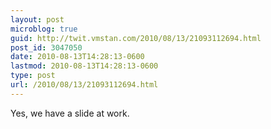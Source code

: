 ```yaml
---
layout: post
microblog: true
guid: http://twit.vmstan.com/2010/08/13/21093112694.html
post_id: 3047050
date: 2010-08-13T14:28:13-0600
lastmod: 2010-08-13T14:28:13-0600
type: post
url: /2010/08/13/21093112694.html
---
```

Yes, we have a slide at work.
